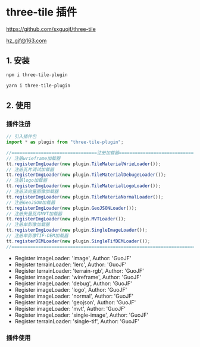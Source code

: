 # three-tile 插件

https://github.com/sxguojf/three-tile

hz_gjf@163.com

## 1. 安装

```sh
npm i three-tile-plugin
```

```sh
yarn i three-tile-plugin
```

## 2. 使用

### 插件注册

```ts
// 引入插件包
import * as plugin from "three-tile-plugin";

//================================注册加载器====================================
// 注册wrieframe加载器
tt.registerImgLoader(new plugin.TileMaterialWrieLoader());
// 注册瓦片调试加载器
tt.registerImgLoader(new plugin.TileMaterialDebugeLoader());
// 注册logo加载器
tt.registerImgLoader(new plugin.TileMaterialLogoLoader());
// 注册法向量图像加载器
tt.registerImgLoader(new plugin.TileMateriaNormalLoader());
// 注册GeoJSON加载器
tt.registerImgLoader(new plugin.GeoJSONLoader());
// 注册矢量瓦片MVT加载器
tt.registerImgLoader(new plugin.MVTLoader());
// 注册单影像加载器
tt.registerImgLoader(new plugin.SingleImageLoader());
// 注册单影像TIF-DEM加载器
tt.registerDEMLoader(new plugin.SingleTifDEMLoader());
//===============================================================================
```

- Register imageLoader: 'image', Author: 'GuoJF'
- Register terrainLoader: 'lerc', Author: 'GuoJF'
- Register terrainLoader: 'terrain-rgb', Author: 'GuoJF'
- Register imageLoader: 'wireframe', Author: 'GuoJF'
- Register imageLoader: 'debug', Author: 'GuoJF'
- Register imageLoader: 'logo', Author: 'GuoJF'
- Register imageLoader: 'normal', Author: 'GuoJF'
- Register imageLoader: 'geojson', Author: 'GuoJF'
- Register imageLoader: 'mvt', Author: 'GuoJF'
- Register imageLoader: 'single-image', Author: 'GuoJF'
- Register terrainLoader: 'single-tif', Author: 'GuoJF'

### 插件使用

